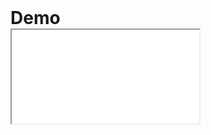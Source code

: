 # Demo

<iframe src="./_static/lab/index.html?path=dodo.py&path=pyproject.toml&path=demo.ipynb"></iframe>

<style>
    h1 { display: none; }
    iframe {
        flex: 1;
    }
    .bd-container, .bd-container__inner, .bd-content, .bd-article-container, .bd-article, #demo {
        width: 100% !important;
        max-width: unset !important;
        margin: 0 !important;
        padding: 0 !important;
        justify-content: stretch;
        flex: 1;
        display: flex;
        flex-direction: column;
    }
    .bd-header-article, .bd-sidebar-secondary, .bd-footer-article, .bd-footer {
        display: none;
    }
</style>
